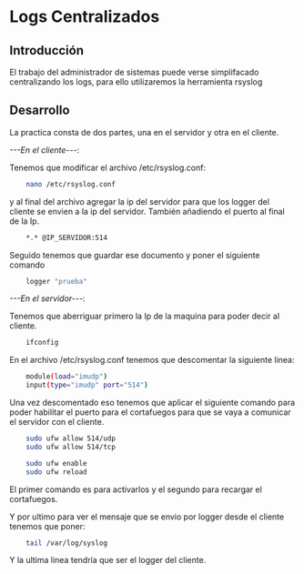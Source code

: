 # Logs Centralizados

## Introducción
El trabajo del administrador de sistemas puede verse simplifacado centralizando los logs, para ello utilizaremos la herramienta rsyslog
## Desarrollo
La practica consta de dos partes, una en el servidor y otra en el cliente.

*---En el cliente---*:


Tenemos que modificar el archivo /etc/rsyslog.conf:
```bash
    nano /etc/rsyslog.conf
```
y al final del archivo agregar la ip del servidor para que los logger del cliente se envien a la ip del servidor. También añadiendo el puerto al final de la Ip.
```bash
    *.* @IP_SERVIDOR:514
```
Seguido tenemos que guardar ese documento y poner el siguiente comando
```bash
    logger "prueba"
```

*---En el servidor---*:


Tenemos que aberriguar primero la Ip de la maquina para poder decir al cliente.
```bash
    ifconfig 
```
En el archivo /etc/rsyslog.conf tenemos que descomentar la siguiente linea:
```bash
    module(load="imudp")
    input(type="imudp" port="514")
```
Una vez descomentado eso tenemos que aplicar el siguiente comando para poder habilitar el puerto para el cortafuegos para que se vaya a comunicar el servidor con el cliente.
```bash
    sudo ufw allow 514/udp
    sudo ufw allow 514/tcp     
```
```bash
    sudo ufw enable
    sudo ufw reload     
```
El primer comando es para activarlos y el segundo para recargar el cortafuegos.

Y por ultimo para ver el mensaje que se envio por logger desde el cliente tenemos que poner:
```bash
    tail /var/log/syslog
```

Y la ultima linea tendría que ser el logger del cliente.